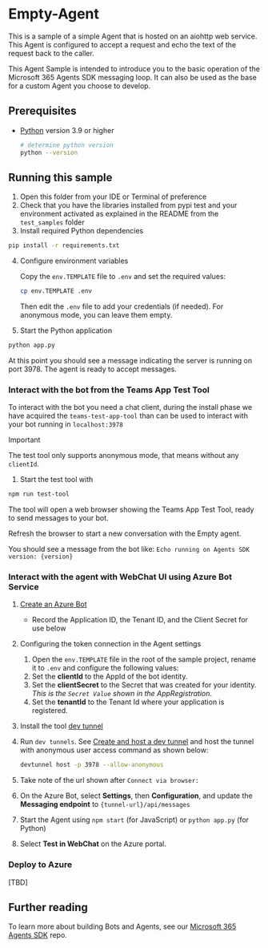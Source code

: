 # Empty-Agent

This is a sample of a simple Agent that is hosted on an aiohttp web service.  This Agent is configured to accept a request and echo the text of the request back to the caller.

This Agent Sample is intended to introduce you to the basic operation of the Microsoft 365 Agents SDK messaging loop. It can also be used as the base for a custom Agent you choose to develop.

## Prerequisites

- [Python](https://python.org) version 3.9 or higher

    ```bash
    # determine python version
    python --version
    ```

## Running this sample

1. Open this folder from your IDE or Terminal of preference
2. Check that you have the libraries installed from pypi test and your environment activated as explained in the README from the `test_samples` folder
3. Install required Python dependencies

```sh
pip install -r requirements.txt
```

4. Configure environment variables
   
   Copy the `env.TEMPLATE` file to `.env` and set the required values:
   
   ```sh
   cp env.TEMPLATE .env
   ```
   
   Then edit the `.env` file to add your credentials (if needed). For anonymous mode, you can leave them empty.

5. Start the Python application

```sh
python app.py
```

At this point you should see a message indicating the server is running on port 3978. The agent is ready to accept messages.

### Interact with the bot from the Teams App Test Tool

To interact with the bot you need a chat client, during the install phase we have acquired the `teams-test-app-tool` than can be used to interact with your bot running in `localhost:3978`

> [!Important]
> The test tool only supports anonymous mode, that means without any `clientId`.

1. Start the test tool with 

```bash
npm run test-tool
```

The tool will open a web browser showing the Teams App Test Tool, ready to send messages to your bot.


Refresh the browser to start a new conversation with the Empty agent.

You should see a message from the bot like: `Echo running on Agents SDK version: {version}`


### Interact with the agent with WebChat UI using Azure Bot Service

1. [Create an Azure Bot](https://aka.ms/AgentsSDK-CreateBot)
   - Record the Application ID, the Tenant ID, and the Client Secret for use below
  
1. Configuring the token connection in the Agent settings
    1. Open the `env.TEMPLATE` file in the root of the sample project, rename it to `.env` and configure the following values:
      1. Set the **clientId** to the AppId of the bot identity.
      2. Set the **clientSecret** to the Secret that was created for your identity. *This is the `Secret Value` shown in the AppRegistration*.
      3. Set the **tenantId** to the Tenant Id where your application is registered.

1. Install the tool [dev tunnel](https://learn.microsoft.com/en-us/azure/developer/dev-tunnels/get-started?tabs=windows)   
1. Run `dev tunnels`. See [Create and host a dev tunnel](https://learn.microsoft.com/en-us/azure/developer/dev-tunnels/get-started?tabs=windows) and host the tunnel with anonymous user access command as shown below:

   ```bash
   devtunnel host -p 3978 --allow-anonymous
   ```

1. Take note of the url shown after `Connect via browser:`

4. On the Azure Bot, select **Settings**, then **Configuration**, and update the **Messaging endpoint** to `{tunnel-url}/api/messages`

5. Start the Agent using `npm start` (for JavaScript) or `python app.py` (for Python)

6. Select **Test in WebChat** on the Azure portal.


### Deploy to Azure

[TBD]


## Further reading

To learn more about building Bots and Agents, see our [Microsoft 365 Agents SDK](https://github.com/microsoft/agents) repo.